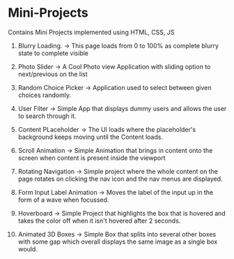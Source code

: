 # Mini-Projects
Contains Mini Projects implemented using HTML, CSS, JS

1) Blurry Loading.
    -> This page loads from 0 to 100% as complete blurry state to complete visible

2) Photo Slider
    -> A Cool Photo view Application with sliding option to next/previous on the list

3) Random Choice Picker
    -> Application used to select between given choices randomly.

4) User Filter
    -> Simple App that displays dummy users and allows the user to search through it.
    
5) Content PLaceholder
    -> The UI loads where the placeholder's background keeps moving until the Content loads.

6) Scroll Animation
    -> Simple Animation that brings in content onto the screen when content is present inside the viewport

7) Rotating Navigation
    -> Simple project where the whole content on the page rotates on clicking the nav icon and the nav menus are displayed.

8) Form Input Label Animation
    -> Moves the label of the input up in the form of a wave when focussed.

9) Hoverboard
    -> Simple Project that highlights the box that is hovered and takes the color off when it isn't hovered after 2 seconds.

10) Animated 3D Boxes
    -> Simple Box that splits into several other boxes with some gap which overall displays the same image as a single box would.